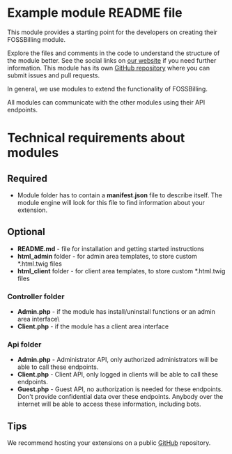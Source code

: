# Example module README file

This module provides a starting point for the developers on creating their FOSSBilling module.

Explore the files and comments in the code to understand the structure of the module better. See the social links on [our website](https://fossbilling.org) if you need further information. This module has its own [GitHub repository](https://github.com/FOSSBilling/example-module) where you can submit issues and pull requests.

In general, we use modules to extend the functionality of FOSSBilling.

All modules can communicate with the other modules using their API endpoints.

# Technical requirements about modules

## Required

* Module folder has to contain a **manifest.json** file to describe itself. The module engine will look for this file to find information about your extension.

## Optional

* **README.md** - file for installation and getting started instructions
* **html_admin** folder - for admin area templates, to store custom *.html.twig files
* **html_client** folder - for client area templates, to store custom *.html.twig files

### Controller folder

* **Admin.php** - if the module has install/uninstall functions or an admin area interface\
* **Client.php** - if the module has a client area interface

### Api folder

* **Admin.php** - Administrator API, only authorized administrators will be able to call these endpoints.
* **Client.php** - Client API, only logged in clients will be able to call these endpoints.
* **Guest.php** - Guest API, no authorization is needed for these endpoints. Don't provide confidential data over these endpoints. Anybody over the internet will be able to access these information, including bots.

## Tips

We recommend hosting your extensions on a public [GitHub](https://github.com) repository.
